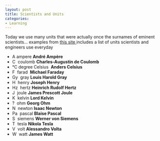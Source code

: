 ```yaml
---
layout: post
title: Scientists and Units
categories:
- Learning
---
```



Today we use many units that were actually once the surnames of eminent scientists... examples from [this site ](http://www.ukma.org.uk/whatis/writing.htm)includes a list of units scientists and engineers use everyday

- A ampere **André Ampère**
- C  coulomb **Charles-Augustin de Coulomb**
- °C degree Celsius  **Anders Celsius**
- F  farad  **Michael Faraday**
- Gy  gray **Louis Harold Gray**
- H  henry **Joseph Henry**
- Hz  hertz **Heinrich Rudolf Hertz**
- J  joule **James Prescott Joule**
- K  kelvin **Lord Kelvin**
- ?  ohm **Georg Ohm**
- N  newton **Isaac Newton**
- Pa  pascal **Blaise Pascal**
- S  siemens **Werner von Siemens**
- T  tesla **Nikola Tesla**
- V  volt **Alessandro Volta**
- W  watt **James Watt**
